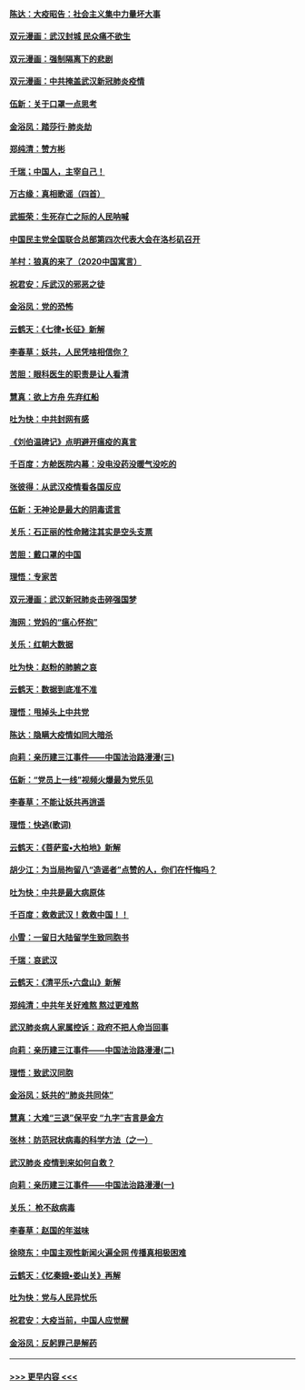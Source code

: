 #### [陈达：大疫昭告：社会主义集中力量坏大事](../pages/nsc993/n11859419.md?t=02120022) 
#### [双元漫画：武汉封城 民众痛不欲生](../pages/nsc993/n11859287.md?t=02120022) 
#### [双元漫画：强制隔离下的悲剧](../pages/nsc993/n11859244.md?t=02120022) 
#### [双元漫画：中共掩盖武汉新冠肺炎疫情](../pages/nsc993/n11858249.md?t=02120022) 
#### [伍新：关于口罩一点思考](../pages/nsc993/n11859195.md?t=02120022) 
#### [金浴凤：踏莎行‧肺炎劫](../pages/nsc993/n11858227.md?t=02120022) 
#### [郑纯清：赞方彬](../pages/nsc993/n11856803.md?t=02120022) 
#### [千瑞；中国人，主宰自己！](../pages/nsc993/n11856793.md?t=02120022) 
#### [万古缘：真相歌谣（四首）](../pages/nsc993/n11856263.md?t=02120022) 
#### [武振荣：生死存亡之际的人民呐喊](../pages/nsc993/n11856256.md?t=02120022) 
#### [中国民主党全国联合总部第四次代表大会在洛杉矶召开](../pages/nsc993/n11856344.md?t=02120022) 
#### [羊村：狼真的来了（2020中国寓言）](../pages/nsc993/n11856229.md?t=02120022) 
#### [祝君安：斥武汉的邪恶之徒](../pages/nsc993/n11855861.md?t=02120022) 
#### [金浴凤：党的恐怖](../pages/nsc993/n11855849.md?t=02120022) 
#### [云鹤天：《七律▪长征》新解](../pages/nsc993/n11855479.md?t=02120022) 
#### [李春草：妖共，人民凭啥相信你？](../pages/nsc993/n11855196.md?t=02120022) 
#### [苦胆：眼科医生的职责是让人看清](../pages/nsc993/n11853840.md?t=02120022) 
#### [慧真：欲上方舟 先弃红船](../pages/nsc993/n11853483.md?t=02120022) 
#### [吐为快：中共封网有感](../pages/nsc993/n11852575.md?t=02120022) 
#### [《刘伯温碑记》点明避开瘟疫的真言](../pages/nsc993/n11852128.md?t=02120022) 
#### [千百度：方舱医院内幕：没电没药没暖气没吃的](../pages/nsc993/n11850211.md?t=02120022) 
#### [张彼得：从武汉疫情看各国反应](../pages/nsc993/n11850102.md?t=02120022) 
#### [伍新：无神论是最大的阴毒谎言](../pages/nsc993/n11846129.md?t=02120022) 
#### [关乐：石正丽的性命赌注其实是空头支票](../pages/nsc993/n11846109.md?t=02120022) 
#### [苦胆：戴口罩的中国](../pages/nsc993/n11845576.md?t=02120022) 
#### [理悟：专家苦](../pages/nsc993/n11845564.md?t=02120022) 
#### [双元漫画：武汉新冠肺炎击碎强国梦](../pages/nsc993/n11843320.md?t=02120022) 
#### [海网：党妈的“瘟心怀抱”](../pages/nsc993/n11840740.md?t=02120022) 
#### [关乐：红朝大数据](../pages/nsc993/n11840675.md?t=02120022) 
#### [吐为快：赵粉的肺腑之哀](../pages/nsc993/n11840618.md?t=02120022) 
#### [云鹤天：数据到底准不准](../pages/nsc993/n11840325.md?t=02120022) 
#### [理悟：甩掉头上中共党](../pages/nsc993/n11838826.md?t=02120022) 
#### [陈达：隐瞒大疫情如同大暗杀](../pages/nsc993/n11838771.md?t=02120022) 
#### [向莉：亲历建三江事件——中国法治路漫漫(三)](../pages/nsc993/n11831825.md?t=02120022) 
#### [伍新：“党员上一线”视频火爆最为党乐见](../pages/nsc993/n11838200.md?t=02120022) 
#### [李春草：不能让妖共再逍遥](../pages/nsc993/n11838102.md?t=02120022) 
#### [理悟：快逃(歌词)](../pages/nsc993/n11838083.md?t=02120022) 
#### [云鹤天：《菩萨蛮▪大柏地》新解](../pages/nsc993/n11838059.md?t=02120022) 
#### [胡少江：为当局拘留八“造谣者”点赞的人，你们在忏悔吗？](../pages/nsc993/n11836801.md?t=02120022) 
#### [吐为快：中共是最大病原体](../pages/nsc993/n11836748.md?t=02120022) 
#### [千百度：救救武汉！救救中国！！](../pages/nsc993/n11836145.md?t=02120022) 
#### [小雪：一留日大陆留学生致同胞书](../pages/nsc993/n11834624.md?t=02120022) 
#### [千瑞：哀武汉](../pages/nsc993/n11833647.md?t=02120022) 
#### [云鹤天：《清平乐▪六盘山》新解](../pages/nsc993/n11833611.md?t=02120022) 
#### [郑纯清：中共年关好难熬 熬过更难熬](../pages/nsc993/n11833489.md?t=02120022) 
#### [武汉肺炎病人家属控诉：政府不把人命当回事](../pages/nsc993/n11833205.md?t=02120022) 
#### [向莉：亲历建三江事件——中国法治路漫漫(二)](../pages/nsc993/n11829102.md?t=02120022) 
#### [理悟：致武汉同胞](../pages/nsc993/n11831522.md?t=02120022) 
#### [金浴凤：妖共的“肺炎共同体”](../pages/nsc993/n11829448.md?t=02120022) 
#### [慧真：大难“三退”保平安 “九字”吉言是金方](../pages/nsc993/n11829501.md?t=02120022) 
#### [张林：防范冠状病毒的科学方法（之一）](../pages/nsc993/n11828618.md?t=02120022) 
#### [武汉肺炎 疫情到来如何自救？](../pages/nsc993/n11827632.md?t=02120022) 
#### [向莉：亲历建三江事件——中国法治路漫漫(一)](../pages/nsc993/n11827190.md?t=02120022) 
#### [关乐： 枪不敌病毒](../pages/nsc993/n11826746.md?t=02120022) 
#### [李春草：赵国的年滋味](../pages/nsc993/n11826321.md?t=02120022) 
#### [徐晓东：中国主观性新闻火遍全网 传播真相极困难](../pages/nsc993/n11826508.md?t=02120022) 
#### [云鹤天：《忆秦娥▪娄山关》再解](../pages/nsc993/n11824682.md?t=02120022) 
#### [吐为快：党与人民异忧乐](../pages/nsc993/n11824660.md?t=02120022) 
#### [祝君安：大疫当前，中国人应觉醒](../pages/nsc993/n11821946.md?t=02120022) 
#### [金浴凤：反躬罪己是解药](../pages/nsc993/n11820280.md?t=02120022) 

----
#### [ >>> 更早内容 <<< ](../indexes/nsc993-earlier.md)
